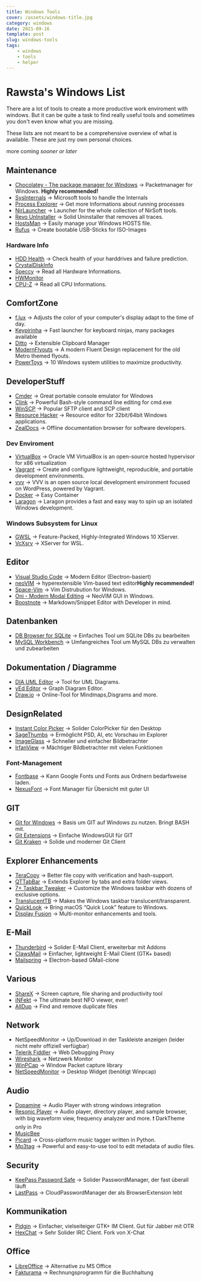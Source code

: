 ```yaml
---
title: Windows Tools
cover: /assets/windows-title.jpg
category: windows
date: 2021-09-16
template: post
slug: windows-tools
tags:
    - windows
    - tools
    - helper
---
```

# Rawsta's Windows List

There are a lot of tools to create a more productive work enviroment with windows. But it can be quite a task to find really useful tools and sometimes you don't even know what you are missing.

These lists are not meant to be a comprehensive overview of what is available. These are just my own personal choices.

more coming _sooner or later_

## Maintenance

- [Chocolatey - The package manager for Windows](https://chocolatey.org/) -> Packetmanager for Windows. **Highly recommended!**
- [SysInternals](https://docs.microsoft.com/de-de/sysinternals/) -> Microsoft tools to handle the Internals
- [Process Explorer](https://docs.microsoft.com/de-de/sysinternals/downloads/process-explorer) -> Get more Informations about running processes
- [NirLauncher](https://launcher.nirsoft.net/) -> Launcher for the whole collection of NirSoft tools.
- [Revo UnInstaller](https://www.revouninstaller.com/) -> Solid Uninstaller that removes all traces.
- [HostsMan](http://www.abelhadigital.com/hostsman/) -> Easily manage your Windows HOSTS file.
- [Rufus](https://rufus.ie/) -> Create bootable USB-Sticks for ISO-Images

### Hardware Info

- [HDD Health](http://panterasoft.com/hdd-health/) -> Check health of your harddrives and failure prediction.
- [CrystalDiskInfo](https://crystalmark.info/en/software/crystaldiskinfo/)
- [Speccy](https://www.ccleaner.com/speccy) -> Read all Hardware Informations.
- [HWMonitor](https://www.cpuid.com/softwares/hwmonitor.html)
- [CPU-Z](https://www.cpuid.com/softwares/cpu-z.html) -> Read all CPU Informations.

## ComfortZone

- [f.lux](https://justgetflux.com/) -> Adjusts the color of your computer's display adapt to the time of day.
- [Keypirinha](http://keypirinha.com/) -> Fast launcher for keyboard ninjas, many packages available
- [Ditto](https://ditto-cp.sourceforge.io/) -> Extensible Clipboard Manager
- [ModernFlyouts](https://github.com/ShankarBUS/ModernFlyouts) -> A modern Fluent Design replacement for the old Metro themed flyouts.
- [PowerToys](https://github.com/microsoft/PowerToys) -> 10 Windows system utilities to maximize productivity.

## DeveloperStuff

- [Cmder](https://cmder.net/) -> Great portable console emulator for Windows
- [Clink](https://mridgers.github.io/clink/) -> Powerful Bash-style command line editing for cmd.exe
- [WinSCP](https://winscp.net/eng/index.php) -> Popular SFTP client and SCP client
- [Resource Hacker](http://www.angusj.com/resourcehacker/) -> Resource editor for 32bit/64bit Windows applications.
- [ZealDocs](https://zealdocs.org/) -> Offline documentation browser for software developers.

### Dev Enviroment

- [VirtualBox](https://www.virtualbox.org/) -> Oracle VM VirtualBox is an open-source hosted hypervisor for x86 virtualization
- [Vagrant](https://www.vagrantup.com/) -> Create and configure lightweight, reproducible, and portable development environments.
- [vvv](https://varyingvagrantvagrants.org/) -> VVV is an open source local development environment focused on WordPress, powered by Vagrant.
- [Docker](https://www.docker.com/) -> Easy Container
- [Laragon](https://laragon.org/) -> Laragon provides a fast and easy way to spin up an isolated Windows development.

### Windows Subsystem for Linux

- [GWSL](https://opticos.github.io/gwsl/) -> Feature-Packed, Highly-Integrated Windows 10 XServer.
- [VcXsrv](https://sourceforge.net/projects/vcxsrv/) -> XServer for WSL.

## Editor

- [Visual Studio Code](https://code.visualstudio.com/) -> Modern Editor (Electron-basiert)
- [neoVIM](https://neovim.io/) -> hyperextensible Vim-based text editor**Highly recommended!**
- [Space-Vim](https://github.com/liuchengxu/space-vim) -> Vim Distrubution for Windows.
- [Oni - Modern Modal Editing](https://www.onivim.io/) -> NeoVIM GUI in Windows.
- [Boostnote](https://boostnote.io/) -> Markdown/Snippet Editor with Developer in mind.

## Datenbanken

- [DB Browser for SQLite](http://sqlitebrowser.org/) -> Einfaches Tool um SQLite DBs zu bearbeiten
- [MySQL Workbench](https://dev.mysql.com/downloads/workbench/) -> Umfangreiches Tool um MySQL DBs zu verwalten und zubearbeiten

## Dokumentation / Diagramme

- [DIA UML Editor](http://dia-installer.de/) -> Tool for UML Diagrams.
- [yEd Editor](https://www.yworks.com/products/yed) -> Graph Diagram Editor.
- [Draw.io](http://draw.io/) -> Online-Tool for Mindmaps,Disgrams and more.

## DesignRelated

- [Instant Color Picker](http://www.youngsmarts.com/) -> Solider ColorPicker für den Desktop
- [SageThumbs](https://sourceforge.net/projects/sagethumbs/) -> Ermöglicht PSD, AI, etc Vorschau im Explorer
- [ImageGlass](https://imageglass.org/) -> Schneller und einfacher Bildbetrachter
- [IrfanView](https://irfanview.com/) -> Mächtiger Bildbetrachter mit vielen Funktionen

### Font-Management

- [Fontbase](https://fontba.se/) -> Kann Google Fonts und Fonts aus Ordnern bedarfsweise laden.
- [NexusFont](http://www.xiles.net/) -> Font Manager für Übersicht mit guter UI

## GIT

- [Git for Windows](https://gitforwindows.org/) -> Basis um GIT auf Windows zu nutzen. Bringt BASH mit.
- [Git Extensions](https://gitextensions.github.io/) -> Einfache WindowsGUI für GIT
- [Git Kraken](https://www.gitkraken.com) -> Solide und moderner Git Client

## Explorer Enhancements

- [TeraCopy](https://www.codesector.com/teracopy) -> Better file copy with verification and hash-support.
- [QTTabBar](http://qttabbar.wikidot.com/qttabbar) -> Extends Explorer by tabs and extra folder views.
- [7+ Taskbar Tweaker](https://tweaker.rammichael.com/) -> Customize the Windows taskbar with dozens of exclusive options.
- [TranslucentTB](https://translucenttb.github.io/) -> Makes the Windows taskbar translucent/transparent.
- [QuickLook](https://github.com/QL-Win/QuickLook) -> Bring macOS “Quick Look” feature to Windows.
- [Display Fusion](https://www.displayfusion.com/) -> Multi-monitor enhancements and tools.

## E-Mail

- [Thunderbird](https://www.thunderbird.net/de/) -> Solider E-Mail Client, erweiterbar mit Addons
- [ClawsMail](https://www.claws-mail.org/) -> Einfacher, lightweight E-Mail Client (GTK+ based)
- [Mailspring](https://getmailspring.com) -> Electron-based GMail-clone

## Various

- [ShareX](https://getsharex.com/) -> Screen capture, file sharing and productivity tool
- [iNFekt](https://infekt.ws/) -> The ultimate best NFO viewer, ever!
- [AllDup](http://www.alldup.de/) -> Find and remove duplicate files

## Network

- NetSpeedMonitor -> Up/Download in der Taskleiste anzeigen (leider nicht mehr offiziell verfügbar)
- [Telerik Fiddler](https://www.telerik.com/fiddler) -> Web Debugging Proxy
- [Wireshark](https://www.wireshark.org/download.html) -> Netzwerk Monitor
- [WinPCap](https://www.winpcap.org/) -> Window Packet capture library
- [NetSpeedMonitor](https://github.com/hanyizhao/NetSpeedMonitor) -> Desktop Widget (benötigt Winpcap)

## Audio

- [Dopamine](http://www.digimezzo.com/software/dopamine/) -> Audio Player with strong windows integration
- [Resonic Player](https://resonic.at/) -> Audio player, directory player, and sample browser, with big waveform view, frequency analyzer and more. :exclamation: DarkTheme only in Pro
- [MusicBee](https://getmusicbee.com/)
- [Picard](https://picard.musicbrainz.org/) -> Cross-platform music tagger written in Python.
- [Mp3tag](https://www.mp3tag.de/) -> Powerful and easy-to-use tool to edit metadata of audio files.

## Security

- [KeePass Password Safe](https://keepass.info/) -> Solider PasswordManager, der fast überall läuft
- [LastPass](https://lastpass.com) -> CloudPasswordManager der als BrowserExtension lebt

## Kommunikation

- [Pidgin](https://pidgin.im/) -> Einfacher, vielseiteiger GTK+ IM Client. Gut für Jabber mit OTR
- [HexChat](https://hexchat.github.io/) -> Sehr Solider IRC Client. Fork von X-Chat

## Office

- [LibreOffice](https://de.libreoffice.org/) -> Alternative zu MS Office
- [Fakturama](https://www.fakturama.info/)  -> Rechnungsprogramm für die Buchhaltung
